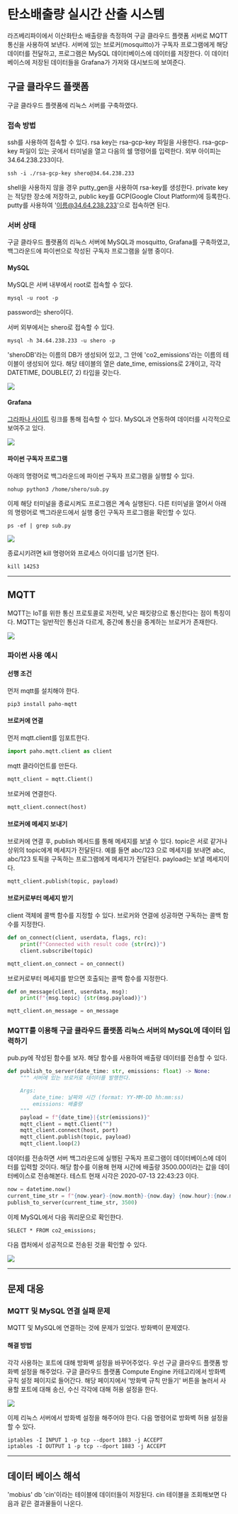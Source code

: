 # 탄소배출량 실시간 산출 시스템

라즈베리파이에서 이산화탄소 배출량을 측정하여 구글 클라우드 플랫폼 서버로 MQTT 통신을 사용하여 보낸다.
서버에 있는 브로커(mosquitto)가 구독자 프로그램에게 해당 데이터를 전달하고, 
프로그램은 MySQL 데이터베이스에 데이터를 저장한다.
이 데이터베이스에 저장된 데이터들을 Grafana가 가져와 대시보드에 보여준다.

## 구글 클라우드 플랫폼

구글 클라우드 플랫폼에 리눅스 서버를 구축하였다.

### 접속 방법

ssh를 사용하여 접속할 수 있다. rsa key는 rsa-gcp-key 파일을 사용한다.
rsa-gcp-key 파일이 있는 곳에서 터미널을 열고 다음의 쉘 명령어를 입력한다.
외부 아이피는 34.64.238.233이다.

```shell script
ssh -i ./rsa-gcp-key shero@34.64.238.233
```

shell을 사용하지 않을 경우 putty_gen을 사용하여 rsa-key를 생성한다.
private key는 적당한 장소에 저장하고, public key를 GCP(Google Clout Platform)에 등록한다.
putty를 사용하여 '이름@34.64.238.233'으로 접속하면 된다.

### 서버 상태

구글 클라우드 플랫폼의 리눅스 서버에 MySQL과 mosquitto, Grafana를 구축하였고,
백그라운드에 파이썬으로 작성된 구독자 프로그램을 실행 중이다.

#### MySQL

MySQL은 서버 내부에서 root로 접속할 수 있다.

```shell script
mysql -u root -p
```
password는 shero이다.

서버 외부에서는 shero로 접속할 수 있다.

```shell script
mysql -h 34.64.238.233 -u shero -p
```

'sheroDB'라는 이름의 DB가 생성되어 있고, 그 안에 'co2_emissions'라는 이름의 테이블이 생성되어 있다.
해당 테이블의 열은 date_time, emissions로 2개이고, 각각 DATETIME, DOUBLE(7, 2) 타입을 갖는다.

![](.readme_images/mysql_table.png)

#### Grafana

[그라파나 사이트](http://34.64.238.233:3000/) 링크를 통해 접속할 수 있다.
MySQL과 연동하여 데이터를 시각적으로 보여주고 있다.

![](.readme_images/grafana.png)

#### 파이썬 구독자 프로그램

아래의 명령어로 백그라운드에 파이썬 구독자 프로그램을 실행할 수 있다.

```shell script
nohup python3 /home/shero/sub.py
```

이제 해당 터미널을 종료시켜도 프로그램은 계속 실행된다.
다른 터미널을 열어서 아래의 명령어로 백그라운드에서 실행 중인 구독자 프로그램을 확인할 수 있다.

```shell script
ps -ef | grep sub.py
```

![](.readme_images/background-program.png)

종료시키려면 kill 명령어와 프로세스 아이디를 넘기면 된다.

```shell script
kill 14253
```

---

## MQTT

MQTT는 IoT를 위한 통신 프로토콜로 저전력, 낮은 패킷량으로 통신한다는 점이 특징이다.
MQTT는 일반적인 통신과 다르게, 중간에 통신을 중계하는 브로커가 존재한다.

![](.readme_images/mqtt_des.png)

### 파이썬 사용 예시

#### 선행 조건

먼저 mqtt를 설치해야 한다.

```shell script
pip3 install paho-mqtt
```

#### 브로커에 연결

먼저 mqtt.client를 임포트한다.

```python
import paho.mqtt.client as client
```

mqtt 클라이언트를 만든다.

```python
mqtt_client = mqtt.Client()
```

브로커에 연결한다.

```python
mqtt_client.connect(host)
```

#### 브로커에 메세지 보내기

브로커에 연결 후, publish 메서드를 통해 메세지를 보낼 수 있다.
topic은 서로 같거나 상위의 topic에게 메세지가 전달된다.
예를 들면 abc/123 으로 메세지를 보내면 abc, abc/123 토픽을 구독하는 프로그램에게 메세지가 전달된다.
payload는 보낼 메세지이다.

```python
mqtt_client.publish(topic, payload)
```

#### 브로커로부터 메세지 받기

client 객체에 콜백 함수를 지정할 수 있다. 브로커와 연결에 성공하면 구독하는 콜백 함수를 지정한다.

```python
def on_connect(client, userdata, flags, rc):
    print(f"Connected with result code {str(rc)}")
    client.subscribe(topic)

mqtt_client.on_connect = on_connect()
```

브로커로부터 메세지를 받으면 호출되는 콜백 함수를 지정한다.

```python
def on_message(client, userdata, msg):
    print(f"{msg.topic} {str(msg.payload)}")

mqtt_client.on_message = on_message
```

### MQTT를 이용해 구글 클라우드 플랫폼 리눅스 서버의 MySQL에 데이터 입력하기

pub.py에 작성된 함수를 보자. 해당 함수를 사용하여 배출량 데이터를 전송할 수 있다.

```python
def publish_to_server(date_time: str, emissions: float) -> None:
    """ 서버에 있는 브로커로 데이터를 발행한다.

    Args:
        date_time: 날짜와 시간 (format: YY-MM-DD hh:mm:ss)
        emissions: 배출량
    """
    payload = f"{date_time}|{str(emissions)}"
    mqtt_client = mqtt.Client("")
    mqtt_client.connect(host, port)
    mqtt_client.publish(topic, payload)
    mqtt_client.loop(2)
```

데이터를 전송하면 서버 백그라운드에 실행된 구독자 프로그램이 데이터베이스에 데이터를 입력할 것이다.
해당 함수를 이용해 현재 시간에 배출량 3500.00이라는 값을 데이터베이스로 전송해본다.
테스트 현재 시각은 2020-07-13 22:43:23 이다.

```python
now = datetime.now()
current_time_str = f"{now.year}-{now.month}-{now.day} {now.hour}:{now.minute}:{now.second}"
publish_to_server(current_time_str, 3500)
```

이제 MySQL에서 다음 쿼리문으로 확인한다.

```mysql
SELECT * FROM co2_emissions;
```

다음 캡처에서 성공적으로 전송된 것을 확인할 수 있다.

![](.readme_images/mysql_ex.png)

---

## 문제 대응

### MQTT 및 MySQL 연결 실패 문제

MQTT 및 MySQL에 연결하는 것에 문제가 있었다. 방화벽이 문제였다.  

#### 해결 방법

각각 사용하는 포트에 대해 방화벽 설정을 바꾸어주었다. 우선 구글 클라우드 플랫폼 방화벽 설정을 해주었다.
구글 클라우드 플랫폼 Compute Engine 카테고리에서 방화벽 규칙 설정 페이지로 들어간다.
해당 페이지에서 '방화벽 규칙 만들기' 버튼을 눌러서 사용할 포트에 대해 송신, 수신 각각에 대해 허용 설정을 한다.

![](.readme_images/firewall.png)

이제 리눅스 서버에서 방화벽 설정을 해주어야 한다. 다음 명령어로 방화벽 허용 설정을 할 수 있다.

```shell script
iptables -I INPUT 1 -p tcp --dport 1883 -j ACCEPT
iptables -I OUTPUT 1 -p tcp --dport 1883 -j ACCEPT
```

----  

## 데이터 베이스 해석

'mobius' db 'cin'이라는 테이블에 데이터들이 저장된다.
cin 테이블을 조회해보면 다음과 같은 결과물들이 나온다.
